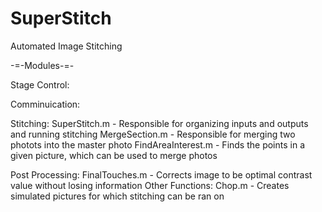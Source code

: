 # SuperStitch
Automated Image Stitching

-=-Modules-=-

Stage Control:

Comminuication:

Stitching:
  SuperStitch.m - Responsible for organizing inputs and outputs and running stitching
  MergeSection.m - Responsible for merging two photots into the master photo
  FindAreaInterest.m - Finds the points in a given picture, which can be used to merge photos
  
Post Processing:
  FinalTouches.m - Corrects image to be optimal contrast value without losing information
Other Functions:
  Chop.m - Creates simulated pictures for which stitching can be ran on

